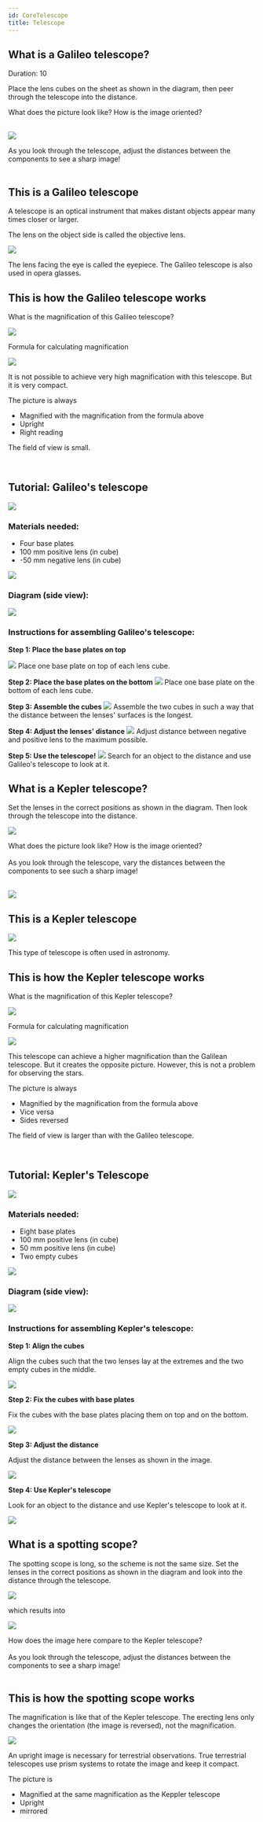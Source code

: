 ```yaml
---
id: CoreTelescope
title: Telescope
---
```

## What is a Galileo telescope?
Duration: 10

Place the lens cubes on the sheet as shown in the diagram, then peer through the telescope into the distance.

<div class="alert info">
What does the picture look like?
How is the image oriented?
</div><br/>


![](../IMAGES/MINIBOXNEW/22.png)


<div class="alert-success">
As you look through the telescope, adjust the distances between the components to see a sharp image!
</div><br/>



## This is a Galileo telescope


A telescope is an optical instrument that makes distant objects appear many times closer or larger.

The lens on the object side is called the objective lens.

![](../IMAGES/MINIBOXNEW/23.png)

The lens facing the eye is called the eyepiece.
The Galileo telescope is also used in opera glasses.


## This is how the Galileo telescope works



What is the magnification of this Galileo telescope?

![](../IMAGES/MINIBOXNEW/24.png)

Formula for calculating magnification

![](../IMAGES/MINIBOX/UC2_minibox_19.png)



It is not possible to achieve very high magnification with this telescope. But it is very compact.

<div class="alert-success">
The picture is always

* Magnified with the magnification from the formula above
* Upright
* Right reading

The field of view is small.
</div><br/>


## Tutorial: Galileo's telescope

![](../IMAGES/MINIBOXTUTORIAL/image5.gif)

### Materials needed:
- Four base plates
- 100 mm positive lens (in cube)
- -50 mm negative lens (in cube)

![](../IMAGES/MINIBOXTUTORIAL/image125.png)

### Diagram (side view):
![](../IMAGES/MINIBOXTUTORIAL/image4.png)

### Instructions for assembling Galileo's telescope:

**Step 1: Place the base plates on top**

![](../IMAGES/MINIBOXTUTORIAL/image19.png)
Place one base plate on top of each lens cube.

**Step 2: Place the base plates on the bottom**
![](../IMAGES/MINIBOXTUTORIAL/image52.png)
Place one base plate on the bottom of each lens cube.

**Step 3: Assemble the cubes**
![](../IMAGES/MINIBOXTUTORIAL/image18.png)
Assemble the two cubes in such a way that the distance between the lenses' surfaces is the longest.

**Step 4: Adjust the lenses' distance**
![](../IMAGES/MINIBOXTUTORIAL/image93.png)
Adjust distance between negative and positive lens to the maximum possible.

**Step 5: Use the telescope!**
![](../IMAGES/MINIBOXTUTORIAL/image117.png)
Search for an object to the distance and use Galileo's telescope to look at it.


## What is a Kepler telescope?


Set the lenses in the correct positions as shown in the diagram. Then look through the telescope into the distance.

![](../IMAGES/MINIBOXNEW/25.png)

<div class="alert info">
What does the picture look like?
How is the image oriented?
</div><br/>

<div class="alert-success">
As you look through the telescope, vary the distances between the components to see such a sharp image!
</div><br/>

![](../IMAGES/MINIBOXNEW/26.png)

## This is a Kepler telescope

![](../IMAGES/MINIBOXNEW/27.png)

This type of telescope is often used in astronomy.

## This is how the Kepler telescope works

What is the magnification of this Kepler telescope?

![](../IMAGES/MINIBOXNEW/28.png)

Formula for calculating magnification

![](../IMAGES/MINIBOX/UC2_minibox_23.png)

This telescope can achieve a higher magnification than the Galilean telescope. But it creates the opposite picture. However, this is not a problem for observing the stars.

<div class="alert-success">
The picture is always

* Magnified by the magnification from the formula above
* Vice versa
* Sides reversed

The field of view is
larger than with the Galileo telescope.
</div><br/>


## Tutorial: Kepler's Telescope

![](../IMAGES/MINIBOXTUTORIAL/image75.gif)

### Materials needed:
- Eight base plates
- 100 mm positive lens (in cube)
- 50 mm positive lens (in cube)
- Two empty cubes

![](../IMAGES/MINIBOXTUTORIAL/image127.png)
### Diagram (side view):

![](../IMAGES/MINIBOXTUTORIAL/image22.png)

### Instructions for assembling Kepler's telescope:

**Step 1: Align the cubes**

Align the cubes such that the two lenses lay at the extremes and the two empty cubes in the middle.

![](../IMAGES/MINIBOXTUTORIAL/image13.png)

**Step 2: Fix the cubes with base plates**

Fix the cubes with the base plates placing them on top and on the bottom.

![](../IMAGES/MINIBOXTUTORIAL/image76.png)

**Step 3: Adjust the distance**

Adjust the distance between the lenses as shown in the image.

![](../IMAGES/MINIBOXTUTORIAL/image59.png)

**Step 4: Use Kepler's telescope**

Look for an object to the distance and use Kepler's telescope to look at it.

![](../IMAGES/MINIBOXTUTORIAL/image110.png)


## What is a spotting scope?


The spotting scope is long, so the scheme is not the same size.
Set the lenses in the correct positions as shown in the diagram and look into the distance through the telescope.

![](../IMAGES/MINIBOXNEW/29.png)

which results into

![](../IMAGES/MINIBOXNEW/30.png)


<div class="alert info">
How does the image here compare to the Kepler telescope?
</div><br/>

<div class="alert-success">
As you look through the telescope, adjust the distances between the components to see a sharp image!
</div><br/>




## This is how the spotting scope works


The magnification is like that of the Kepler telescope. The erecting lens only changes the orientation (the image is reversed), not the magnification.

![](../IMAGES/MINIBOX/UC2_minibox_27.png)


An upright image is necessary for terrestrial observations. True terrestrial telescopes use prism systems to rotate the image and keep it compact.

<div class="alert-success">
The picture is

* Magnified at the same magnification as the Keppler telescope
* Upright
* mirrored

</div><br/>
